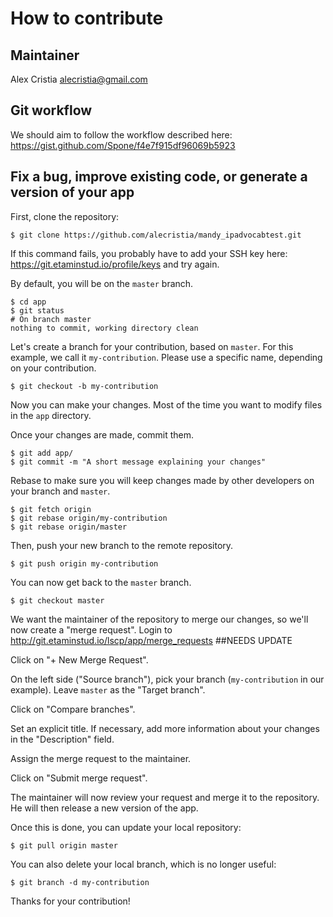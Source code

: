 # How to contribute

## Maintainer

Alex Cristia <alecristia@gmail.com>

## Git workflow

We should aim to follow the workflow described here: https://gist.github.com/Spone/f4e7f915df96069b5923

## Fix a bug, improve existing code, or generate a version of your app

First, clone the repository:

    $ git clone https://github.com/alecristia/mandy_ipadvocabtest.git

If this command fails, you probably have to add your SSH key here: https://git.etaminstud.io/profile/keys and try again.

By default, you will be on the `master` branch.

    $ cd app
    $ git status
    # On branch master
    nothing to commit, working directory clean

Let's create a branch for your contribution, based on `master`.
For this example, we call it `my-contribution`. Please use a specific name, depending on your contribution.

    $ git checkout -b my-contribution

Now you can make your changes. Most of the time you want to modify files in the `app` directory.

Once your changes are made, commit them.

    $ git add app/
    $ git commit -m "A short message explaining your changes"

Rebase to make sure you will keep changes made by other developers on your branch and `master`.

    $ git fetch origin
    $ git rebase origin/my-contribution
    $ git rebase origin/master

Then, push your new branch to the remote repository.

    $ git push origin my-contribution

You can now get back to the `master` branch.

    $ git checkout master

We want the maintainer of the repository to merge our changes, so we'll now create a "merge request".
Login to http://git.etaminstud.io/lscp/app/merge_requests  ##NEEDS UPDATE

Click on "+ New Merge Request".

On the left side ("Source branch"), pick your branch (`my-contribution` in our example). Leave `master` as the "Target branch".

Click on "Compare branches".

Set an explicit title. If necessary, add more information about your changes in the "Description" field.

Assign the merge request to the maintainer.

Click on "Submit merge request".

The maintainer will now review your request and merge it to the repository. He will then release a new version of the app.

Once this is done, you can update your local repository:

    $ git pull origin master

You can also delete your local branch, which is no longer useful:

    $ git branch -d my-contribution

Thanks for your contribution!
